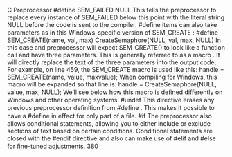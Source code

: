C Preprocessor #define SEM_FAILED NULL This tells the preprocessor to replace every instance of  SEM_FAILED  below this point with the literal string  NULL  before the code is sent to the compiler. #define  items can also take parameters as in this Windows-speciﬁc version of  SEM_CREATE : #define SEM_CREATE(name, val, max) CreateSemaphore(NULL, val, max, NULL) In this case and preprocessor will expect  SEM_CREATE()  to look like a function call and have three parameters. This is generally referred to as a  macro . It will directly replace the text of the three parameters into the output code, For example, on line 459, the  SEM_CREATE  macro is used like this: handle = SEM_CREATE(name, value, maxvalue); When compiling for Windows, this macro will be expanded so that line is: handle = CreateSemaphore(NULL, value, max, NULL); We’ll see below how this macro is deﬁned diﬀerently on Windows and other operating systems. #undef This directive erases any previous preprocessor deﬁnition from #define . This makes it possible to have a  #define  in eﬀect for only part of a ﬁle. #if The preprocessor also allows conditional statements, allowing you to either include or exclude sections of text based on certain conditions. Conditional statements are closed with the  #endif  directive and also can make use of  #elif  and  #else  for ﬁne-tuned adjustments. 380